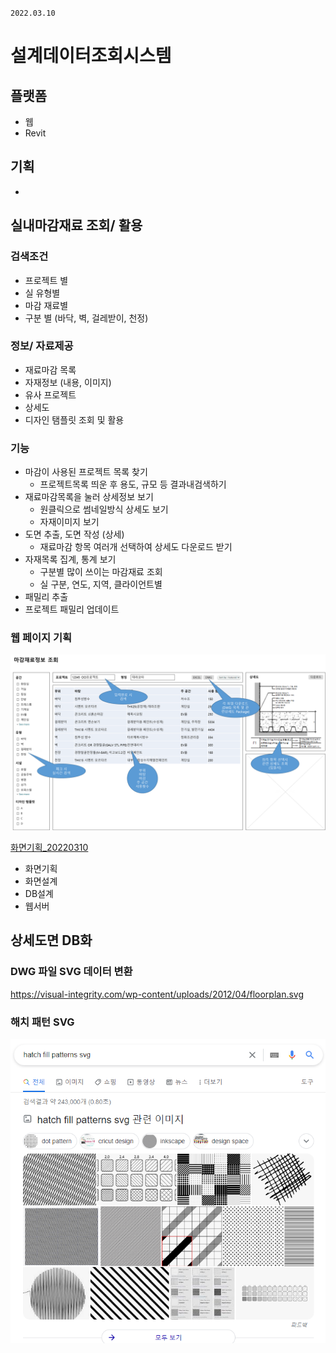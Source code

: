 `2022.03.10`

# 설계데이터조회시스템

## 플랫폼

- 웹
- Revit

## 기획

-

## 실내마감재료 조회/ 활용

### 검색조건

- 프로젝트 별
- 실 유형별
- 마감 재료별
- 구분 별 (바닥, 벽, 걸레받이, 천정)

### 정보/ 자료제공

- 재료마감 목록
- 자재정보 (내용, 이미지)
- 유사 프로젝트
- 상세도
- 디자인 탬플릿 조회 및 활용

### 기능

- 마감이 사용된 프로젝트 목록 찾기
  - 프로젝트목록 띄운 후 용도, 규모 등 결과내검색하기
- 재료마감목록을 눌러 상세정보 보기
  - 원클릭으로 썸네일방식 상세도 보기
  - 자재이미지 보기
- 도면 추출, 도면 작성 (상세)
  - 재료마감 항목 여러개 선택하여 상세도 다운로드 받기
- 자재목록 집계, 통계 보기
  - 구분별 많이 쓰이는 마감재료 조회
  - 실 구분, 연도, 지역, 클라이언트별
- 패밀리 추출
- 프로젝트 패밀리 업데이트

### 웹 페이지 기획

![](images/20220310-172328.png)

[화면기획\_20220310](설계서_20220310.pptx)

- 화면기획
- 화면설계
- DB설계
- 웹서버

## 상세도면 DB화

### DWG 파일 SVG 데이터 변환

https://visual-integrity.com/wp-content/uploads/2012/04/floorplan.svg

### 해치 패턴 SVG

![](images/20220311-172323.png)
